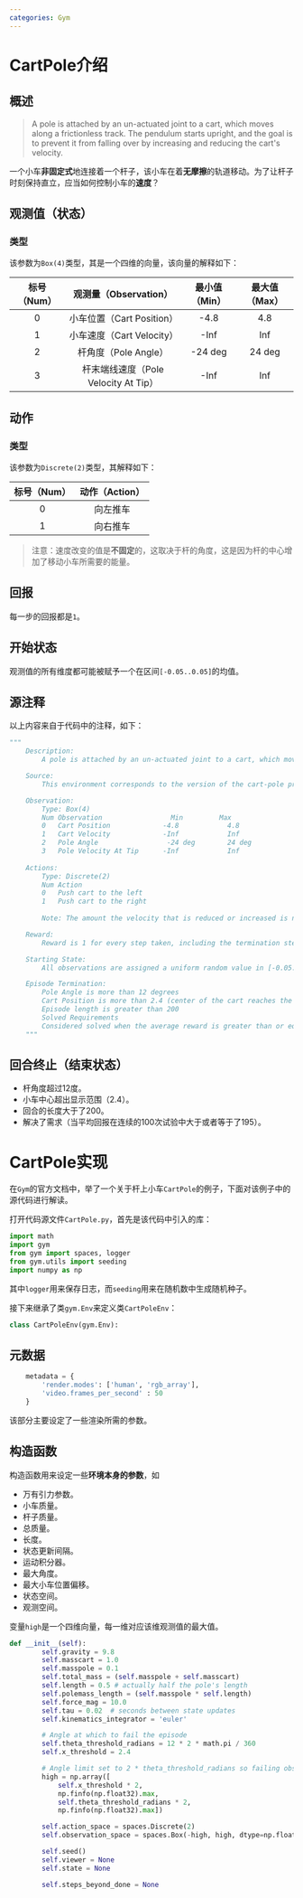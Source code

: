 ```yaml
---
categories: Gym
---
```


# CartPole介绍

## 概述

> A pole is attached by an un-actuated joint to a cart, which moves along a frictionless track. The pendulum starts upright, and the goal is to prevent it from falling over by increasing and reducing the cart's velocity.

一个小车**非固定式**地连接着一个杆子，该小车在着**无摩擦**的轨道移动。为了让杆子时刻保持直立，应当如何控制小车的**速度**？

## 观测值（状态）

### 类型

该参数为`Box(4)`类型，其是一个四维的向量，该向量的解释如下：

| 标号（Num） |        观测量（Observation）         | 最小值（Min） | 最大值（Max） |
| :---------: | :----------------------------------: | :-----------: | :-----------: |
|      0      |      小车位置（Cart Position）       |     -4.8      |      4.8      |
|      1      |      小车速度（Cart Velocity）       |     -Inf      |      Inf      |
|      2      |         杆角度（Pole Angle）         |    -24 deg    |    24 deg     |
|      3      | 杆末端线速度（Pole Velocity At Tip） |     -Inf      |      Inf      |

## 动作

### 类型

该参数为`Discrete(2)`类型，其解释如下：

| 标号（Num） | 动作（Action） |
| :---------: | :------------: |
|      0      |    向左推车    |
|      1      |    向右推车    |

> 注意：速度改变的值是**不固定**的，这取决于杆的角度，这是因为杆的中心增加了移动小车所需要的能量。

## 回报

每一步的回报都是`1`。

## 开始状态

观测值的所有维度都可能被赋予一个在区间`[-0.05..0.05]`的均值。

## 源注释

以上内容来自于代码中的注释，如下：

```python
"""
    Description:
        A pole is attached by an un-actuated joint to a cart, which moves along a frictionless track. The pendulum starts upright, and the goal is to prevent it from falling over by increasing and reducing the cart's velocity.

    Source:
        This environment corresponds to the version of the cart-pole problem described by Barto, Sutton, and Anderson

    Observation: 
        Type: Box(4)
        Num	Observation                 Min         Max
        0	Cart Position             -4.8            4.8
        1	Cart Velocity             -Inf            Inf
        2	Pole Angle                 -24 deg        24 deg
        3	Pole Velocity At Tip      -Inf            Inf
        
    Actions:
        Type: Discrete(2)
        Num	Action
        0	Push cart to the left
        1	Push cart to the right
        
        Note: The amount the velocity that is reduced or increased is not fixed; it depends on the angle the pole is pointing. This is because the center of gravity of the pole increases the amount of energy needed to move the cart underneath it

    Reward:
        Reward is 1 for every step taken, including the termination step

    Starting State:
        All observations are assigned a uniform random value in [-0.05..0.05]

    Episode Termination:
        Pole Angle is more than 12 degrees
        Cart Position is more than 2.4 (center of the cart reaches the edge of the display)
        Episode length is greater than 200
        Solved Requirements
        Considered solved when the average reward is greater than or equal to 195.0 over 100 consecutive trials.
    """
```

## 回合终止（结束状态）

- 杆角度超过12度。
- 小车中心超出显示范围（2.4）。
- 回合的长度大于了200。
- 解决了需求（当平均回报在连续的100次试验中大于或者等于了195）。

# CartPole实现

在`Gym`的官方文档中，举了一个关于杆上小车`CartPole`的例子，下面对该例子中的源代码进行解读。

打开代码源文件`CartPole.py`，首先是该代码中引入的库：

```python
import math
import gym
from gym import spaces, logger
from gym.utils import seeding
import numpy as np
```

其中`logger`用来保存日志，而`seeding`用来在随机数中生成随机种子。

接下来继承了类`gym.Env`来定义类`CartPoleEnv`：

```python
class CartPoleEnv(gym.Env):
```

## 元数据

```python
    metadata = {
        'render.modes': ['human', 'rgb_array'],
        'video.frames_per_second' : 50
    }
```

该部分主要设定了一些渲染所需的参数。

## 构造函数

构造函数用来设定一些**环境本身的参数**，如

- 万有引力参数。
- 小车质量。
- 杆子质量。
- 总质量。
- 长度。
- 状态更新间隔。
- 运动积分器。
- 最大角度。
- 最大小车位置偏移。
- 状态空间。
- 观测空间。

变量`high`是一个四维向量，每一维对应该维观测值的最大值。

```python
def __init__(self):
        self.gravity = 9.8
        self.masscart = 1.0
        self.masspole = 0.1
        self.total_mass = (self.masspole + self.masscart)
        self.length = 0.5 # actually half the pole's length
        self.polemass_length = (self.masspole * self.length)
        self.force_mag = 10.0
        self.tau = 0.02  # seconds between state updates
        self.kinematics_integrator = 'euler'

        # Angle at which to fail the episode
        self.theta_threshold_radians = 12 * 2 * math.pi / 360
        self.x_threshold = 2.4

        # Angle limit set to 2 * theta_threshold_radians so failing observation is still within bounds
        high = np.array([
            self.x_threshold * 2,
            np.finfo(np.float32).max,
            self.theta_threshold_radians * 2,
            np.finfo(np.float32).max])

        self.action_space = spaces.Discrete(2)
        self.observation_space = spaces.Box(-high, high, dtype=np.float32)

        self.seed()
        self.viewer = None
        self.state = None

        self.steps_beyond_done = None
```

